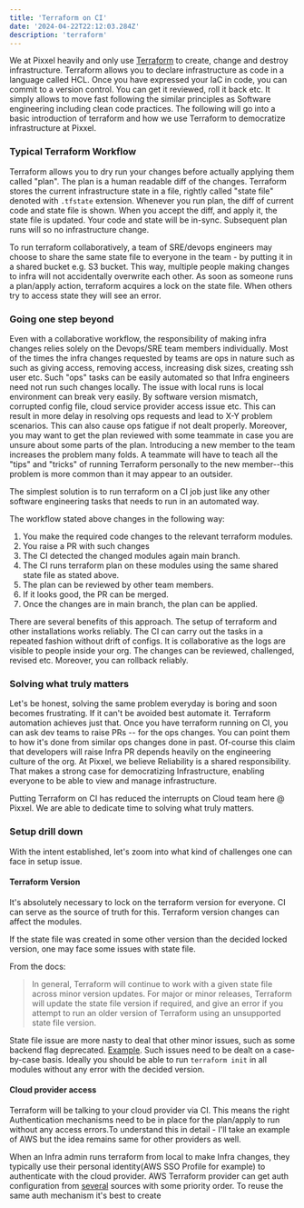 ```yaml
---
title: 'Terraform on CI'
date: '2024-04-22T22:12:03.284Z'
description: 'terraform'
---
```


We at Pixxel heavily and only use [Terraform](https://www.terraform.io/) to create, change and destroy infrastructure. Terraform allows you to declare infrastructure as code in a language called HCL. Once you have expressed your IaC in code, you can commit to a version control. You can get it reviewed, roll it back etc. It simply allows to move fast following the similar principles as Software engineering including clean code practices. The following will go into a basic introduction of terraform and how we use Terraform to democratize infrastructure at Pixxel.

### Typical Terraform Workflow

Terraform allows you to dry run your changes before actually applying them called "plan". The plan is a human readable diff of the changes. Terraform stores the current infrastructure state in a file, rightly called "state file" denoted with `.tfstate` extension. Whenever you run plan, the diff of current code and state file is shown. When you accept the diff, and apply it, the state file is updated. Your code and state will be in-sync. Subsequent plan runs will so no infrastructure change.

To run terraform collaboratively, a team of SRE/devops engineers may choose to share the same state file to everyone in the team - by putting it in a shared bucket e.g. S3 bucket. This way, multiple people making changes to infra will not accidentally overwrite each other. As soon as someone runs a plan/apply action, terraform acquires a lock on the state file. When others try to access state they will see an error.

### Going one step beyond

Even with a collaborative workflow, the responsibility of making infra changes relies solely on the Devops/SRE team members individually. Most of the times the infra changes requested by teams are ops in nature such as such as giving access, removing access, increasing disk sizes, creating ssh user etc. Such "ops" tasks can be easily automated so that Infra engineers need not run such changes locally. The issue with local runs is local environment can break very easily. By software version mismatch, corrupted config file, cloud service provider access issue etc. This can result in more delay in resolving ops requests and lead to X-Y problem scenarios. This can also cause ops fatigue if not dealt properly. Moreover, you may want to get the plan reviewed with some teammate in case you are unsure about some parts of the plan.
Introducing a new member to the team increases the problem many folds. A teammate will have to teach all the "tips" and "tricks" of running Terraform personally to the new member--this problem is more common than it may appear to an outsider.

The simplest solution is to run terraform on a CI job just like any other software engineering tasks that needs to run in an automated way.

The workflow stated above changes in the following way:

1. You make the required code changes to the relevant terraform modules.
2. You raise a PR with such changes
3. The CI detected the changed modules again main branch.
4. The CI runs terraform plan on these modules using the same shared state file as stated above.
5. The plan can be reviewed by other team members.
6. If it looks good, the PR can be merged.
7. Once the changes are in main branch, the plan can be applied.

There are several benefits of this approach. The setup of terraform and other installations works reliably. The CI can carry out the tasks in a repeated fashion without drift of configs. It is collaborative as the logs are visible to people inside your org. The changes can be reviewed, challenged, revised etc. Moreover, you can rollback reliably.

### Solving what truly matters

Let's be honest, solving the same problem everyday is boring and soon becomes frustrating. If it can't be avoided best automate it. Terraform automation achieves just that. Once you have terraform running on CI, you can ask dev teams to raise PRs -- for the ops changes. You can point them to how it's done from similar ops changes done in past. Of-course this claim that developers will raise Infra PR depends heavily on the engineering culture of the org. At Pixxel, we believe Reliability is a shared responsibility. That makes a strong case for democratizing Infrastructure, enabling everyone to be able to view and manage infrastructure.

Putting Terraform on CI has reduced the interrupts on Cloud team here @ Pixxel. We are able to dedicate time to solving what truly matters.

### Setup drill down

With the intent established, let's zoom into what kind of challenges one can face in setup issue.

#### Terraform Version

It's absolutely necessary to lock on the terraform version for everyone. CI can serve as the source of truth for this. Terraform version changes can affect the modules.

If the state file was created in some other version than the decided locked version, one may face some issues with state file.

From the docs:

> In general, Terraform will continue to work with a given state file across minor version updates. For major or minor releases, Terraform will update the state file version if required, and give an error if you attempt to run an older version of Terraform using an unsupported state file version.

State file issue are more nasty to deal that other minor issues, such as some backend flag deprecated. [Example](https://developer.hashicorp.com/terraform/language/upgrade-guides#s3-backend-authentication-changes). Such issues need to be dealt on a case-by-case basis. Ideally you should be able to run `terraform init` in all modules without any error with the decided version.

#### Cloud provider access

Terraform will be talking to your cloud provider via CI. This means the right Authentication mechanisms need to be in place for the plan/apply to run without any access errors.To understand this in detail - I'll take an example of AWS but the idea remains same for other providers as well.

When an Infra admin runs terraform from local to make Infra changes, they typically use their personal identity(AWS SSO Profile for example) to authenticate with the cloud provider. AWS Terraform provider can get auth configuration from [several](https://registry.terraform.io/providers/hashicorp/aws/latest/docs#authentication-and-configuration) sources with some priority order. To reuse the same auth mechanism it's best to create 
